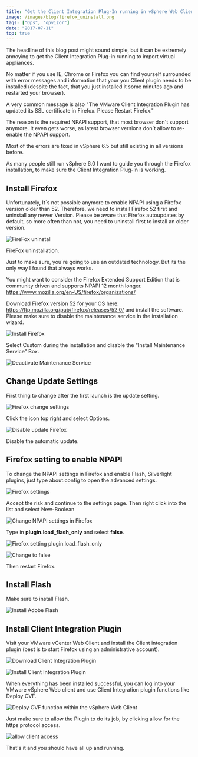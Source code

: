 ```yaml
---
title: "Get the Client Integration Plug-In running in vSphere Web Client 6.x"
image: /images/blog/firefox_uninstall.png
tags: ["Ops", "opvizor"]
date: "2017-07-11"
top: true
---
```


The headline of this blog post might sound simple, but it can be extremely annoying to get the Client Integration Plug-in running to import virtual appliances.

No matter if you use IE, Chrome or Firefox you can find yourself surrounded with error messages and information that your you Client plugin needs to be installed (despite the fact, that you just installed it some minutes ago and restarted your browser).

A very common message is also "The VMware Client Integration Plugin has updated its SSL certificate in Firefox. Please Restart Firefox." 

The reason is the required NPAPI support, that most browser don´t support anymore. It even gets worse, as latest browser versions don´t allow to re-enable the NPAPI support.

Most of the errors are fixed in vSphere 6.5 but still existing in all versions before.

As many people still run vSphere 6.0 I want to guide you through the Firefox installation, to make sure the Client Integration Plug-In is working.

## Install Firefox

Unfortunately, It´s not possible anymore to enable NPAPI using a Firefox version older than 52. Therefore, we need to install Firefox 52 first and uninstall any newer Version. Please be aware that Firefox autoupdates by default, so more often than not, you need to uninstall first to install an older version.

![FireFox uninstall](/images/blog/firefox_uninstall.png)

FireFox uninstallation.

Just to make sure, you´re going to use an outdated technology. But its the only way I found that always works.

You might want to consider the Firefox Extended Support Edition that is community driven and supports NPAPI 12 month longer. https://www.mozilla.org/en-US/firefox/organizations/

Download Firefox version 52 for your OS here: https://ftp.mozilla.org/pub/firefox/releases/52.0/ and install the software. Please make sure to disable the maintenance service in the installation wizard.

![Install Firefox](/images/blog/firefox_install.png)

Select Custom during the installation and disable the "Install Maintenance Service" Box.

![Deactivate Maintenance Service](/images/blog/firefox_install2.png)

## Change Update Settings

First thing to change after the first launch is the update setting.

![Firefox change settings](/images/blog/firefox_setting1.png)

Click the icon top right and select Options.

![Disable update Firefox](/images/blog/firefox_setting2.png)

Disable the automatic update.

## Firefox setting to enable NPAPI

To change the NPAPI settings in Firefox and enable Flash, Silverlight plugins, just type about:config to open the advanced settings.

![Firefox settings](/images/blog/firefox_setting3.png)

Accept the risk and continue to the settings page. Then right click into the list and select New-Boolean

![Change NPAPI settings in Firefox](/images/blog/firefox_setting4.png)

Type in **plugin.load\_flash\_only** and select **false**.

![Firefox setting plugin.load_flash_only](/images/blog/firefox_setting5.png)

![Change to false](/images/blog/firefox_setting6.png)

Then restart Firefox.

## Install Flash

Make sure to install Flash.

![Install Adobe Flash](/images/blog/install_adobe.png)

## Install Client Integration Plugin

Visit your VMware vCenter Web Client and install the Client integration plugin (best is to start Firefox using an administrative account).

![Download Client Integration Plugin](/images/blog/install_clientintegration.png)

![Install Client Integration Plugin](/images/blog/install_clientintegration2.png)

When everything has been installed successful, you can log into your VMware vSphere Web client and use Client Integration plugin functions like Deploy OVF.

![Deploy OVF function within the vSphere Web Client](/images/blog/deployovf.png)

Just make sure to allow the Plugin to do its job, by clicking allow for the https protocol access.

![allow client access](/images/blog/allow_clientplugin-1.png)

That's it and you should have all up and running.
